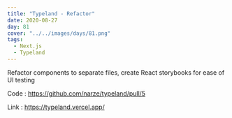 ```yaml
---
title: "Typeland - Refactor"
date: 2020-08-27
day: 81
cover: "../../images/days/81.png"
tags:
  - Next.js
  - Typeland
---
```


Refactor components to separate files, create React storybooks for ease of UI testing

Code : https://github.com/narze/typeland/pull/5

Link : https://typeland.vercel.app/
